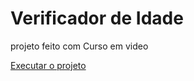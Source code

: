 # Verificador de Idade
 projeto feito com Curso em video

<a href="https://thailanmendes.github.io/Verificador-de-Idade/">Executar o projeto</a>

